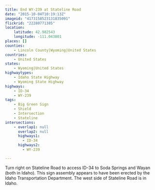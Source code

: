 ```yaml
---
title: End WY-239 at Stateline Road
date: "2015-10-04T10:19:13Z"
imageid: "4173158523131835091"
flickrid: "22280771385"
location:
    latitude: 42.982543
    longitude: -111.043801
places: []
counties:
    - Lincoln County|Wyoming|United States
countries:
    - United States
states:
    - Wyoming|United States
highwaytypes:
    - Idaho State Highway
    - Wyoming State Highway
highways:
    - ID-34
    - WY-239
tags:
    - Big Green Sign
    - Shield
    - Intersection
    - Stateline
intersections:
    - overlap1: null
      overlap2: null
      highways1:
        - ID-34
      highways2:
        - WY-239

---
```

Turn right on Stateline Road to access ID-34 to Soda Springs and Wayan (both in Idaho).  This sign assembly appears to have been erected by the Idaho Transportation Department.  The west side of Stateline Road is in Idaho.